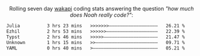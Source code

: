 <p align="center">Rolling seven day <a href="https://wakapi.dev/"/>wakapi</a> coding stats answering the question <i>"how much does Noah really code?"</i>:</p>
<!--START_SECTION:waka-->

```txt
Julia          3 hrs 23 mins   >>>>>>>——————————————————   26.21 %
Ezhil          2 hrs 53 mins   >>>>>>———————————————————   22.39 %
Typst          2 hrs 46 mins   >>>>>————————————————————   21.47 %
Unknown        1 hrs 15 mins   >>———————————————————————   09.71 %
YAML           0 hrs 40 mins   >————————————————————————   05.21 %
```

<!--END_SECTION:waka-->
